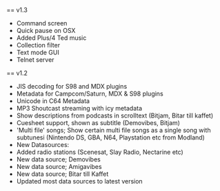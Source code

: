 
== v1.3

* Command screen
* Quick pause on OSX
* Added Plus/4 Ted music
* Collection filter
* Text mode GUI
* Telnet server


== v1.2

* JIS decoding for S98 and MDX plugins
* Metadata for Campcom/Saturn, MDX & S98 plugins
* Unicode in C64 Metadata
* MP3 Shoutcast streaming with icy metadata
* Show descriptions from podcasts in scrolltext (Bitjam, Bitar till kaffet)
* Cuesheet support, shown as subtitle (Demovibes, Bitjam)
* 'Multi file' songs; Show certain multi file songs as a single song with
  subtunesi (Nintendo DS, GBA, N64, Playstation etc from Modland)
* New Datasources:
* Added radio stations (Scenesat, Slay Radio, Nectarine etc)
* New data source; Demovibes
* New data source; Amigavibes
* New data source; Bitar till Kaffet
* Updated most data sources to latest version

